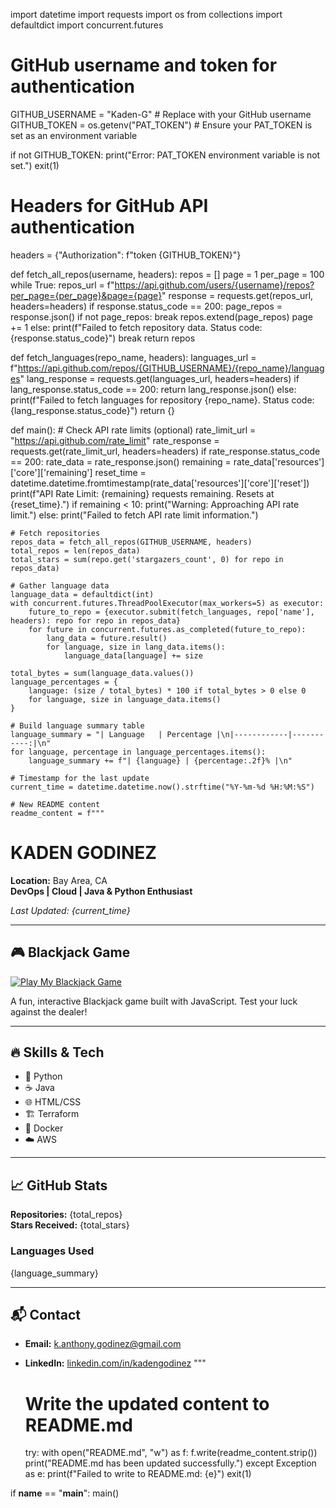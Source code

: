 import datetime
import requests
import os
from collections import defaultdict
import concurrent.futures

# GitHub username and token for authentication
GITHUB_USERNAME = "Kaden-G"  # Replace with your GitHub username
GITHUB_TOKEN = os.getenv("PAT_TOKEN")  # Ensure your PAT_TOKEN is set as an environment variable

if not GITHUB_TOKEN:
    print("Error: PAT_TOKEN environment variable is not set.")
    exit(1)

# Headers for GitHub API authentication
headers = {"Authorization": f"token {GITHUB_TOKEN}"}

def fetch_all_repos(username, headers):
    repos = []
    page = 1
    per_page = 100
    while True:
        repos_url = f"https://api.github.com/users/{username}/repos?per_page={per_page}&page={page}"
        response = requests.get(repos_url, headers=headers)
        if response.status_code == 200:
            page_repos = response.json()
            if not page_repos:
                break
            repos.extend(page_repos)
            page += 1
        else:
            print(f"Failed to fetch repository data. Status code: {response.status_code}")
            break
    return repos

def fetch_languages(repo_name, headers):
    languages_url = f"https://api.github.com/repos/{GITHUB_USERNAME}/{repo_name}/languages"
    lang_response = requests.get(languages_url, headers=headers)
    if lang_response.status_code == 200:
        return lang_response.json()
    else:
        print(f"Failed to fetch languages for repository {repo_name}. Status code: {lang_response.status_code}")
        return {}

def main():
    # Check API rate limits (optional)
    rate_limit_url = "https://api.github.com/rate_limit"
    rate_response = requests.get(rate_limit_url, headers=headers)
    if rate_response.status_code == 200:
        rate_data = rate_response.json()
        remaining = rate_data['resources']['core']['remaining']
        reset_time = datetime.datetime.fromtimestamp(rate_data['resources']['core']['reset'])
        print(f"API Rate Limit: {remaining} requests remaining. Resets at {reset_time}.")
        if remaining < 10:
            print("Warning: Approaching API rate limit.")
    else:
        print("Failed to fetch API rate limit information.")

    # Fetch repositories
    repos_data = fetch_all_repos(GITHUB_USERNAME, headers)
    total_repos = len(repos_data)
    total_stars = sum(repo.get('stargazers_count', 0) for repo in repos_data)

    # Gather language data
    language_data = defaultdict(int)
    with concurrent.futures.ThreadPoolExecutor(max_workers=5) as executor:
        future_to_repo = {executor.submit(fetch_languages, repo['name'], headers): repo for repo in repos_data}
        for future in concurrent.futures.as_completed(future_to_repo):
            lang_data = future.result()
            for language, size in lang_data.items():
                language_data[language] += size

    total_bytes = sum(language_data.values())
    language_percentages = {
        language: (size / total_bytes) * 100 if total_bytes > 0 else 0
        for language, size in language_data.items()
    }

    # Build language summary table
    language_summary = "| Language   | Percentage |\n|------------|-----------:|\n"
    for language, percentage in language_percentages.items():
        language_summary += f"| {language} | {percentage:.2f}% |\n"

    # Timestamp for the last update
    current_time = datetime.datetime.now().strftime("%Y-%m-%d %H:%M:%S")

    # New README content
    readme_content = f"""
# KADEN GODINEZ

**Location:** Bay Area, CA  
**DevOps | Cloud | Java & Python Enthusiast**

_Last Updated: {current_time}_

---

## 🎮 Blackjack Game
[![Play My Blackjack Game](https://img.shields.io/badge/Play-Blackjack%20Now-brightgreen?style=for-the-badge)](https://Kaden-G.github.io)

A fun, interactive Blackjack game built with JavaScript. Test your luck against the dealer!

---

## 🔥 Skills & Tech
- 🐍 Python
- ☕ Java
- 🌐 HTML/CSS
- 🏗️ Terraform
- 🐳 Docker
- ☁️ AWS

---

## 📈 GitHub Stats
**Repositories:** {total_repos}  
**Stars Received:** {total_stars}

### Languages Used
{language_summary}

---

## 📬 Contact
- **Email:** [k.anthony.godinez@gmail.com](mailto:k.anthony.godinez@gmail.com)  
- **LinkedIn:** [linkedin.com/in/kadengodinez](https://www.linkedin.com/in/kadengodinez/)
"""

    # Write the updated content to README.md
    try:
        with open("README.md", "w") as f:
            f.write(readme_content.strip())
        print("README.md has been updated successfully.")
    except Exception as e:
        print(f"Failed to write to README.md: {e}")
        exit(1)

if __name__ == "__main__":
    main()
